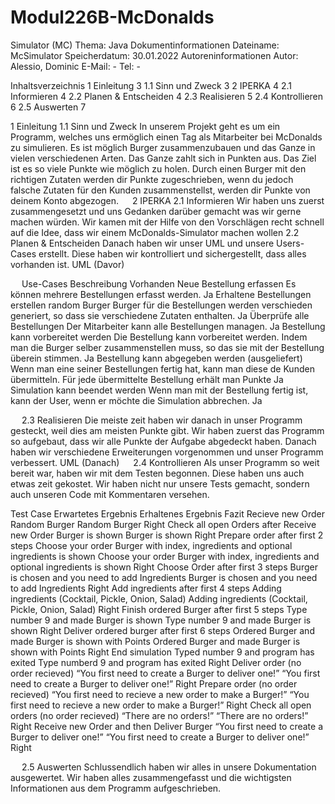 # Modul226B-McDonalds

Simulator (MC)
Thema: Java
Dokumentinformationen
Dateiname:	McSimulator
Speicherdatum:	30.01.2022
Autoreninformationen
Autor:	Alessio, Dominic
E-Mail:	-
Tel:	-

 
Inhaltsverzeichnis
1	Einleitung	3
1.1	Sinn und Zweck	3
2	IPERKA	4
2.1	Informieren	4
2.2	Planen & Entscheiden	4
2.3	Realisieren	5
2.4	Kontrollieren	6
2.5	Auswerten	7


 
1	Einleitung
1.1	Sinn und Zweck
In unserem Projekt geht es um ein Programm, welches uns ermöglich einen Tag als Mitarbeiter bei McDonalds zu simulieren. Es ist möglich Burger zusammenzubauen und das Ganze in vielen verschiedenen Arten. Das Ganze zahlt sich in Punkten aus. Das Ziel ist es so viele Punkte wie möglich zu holen. Durch einen Burger mit den richtigen Zutaten werden dir Punkte zugeschrieben, wenn du jedoch falsche Zutaten für den Kunden zusammenstellst, werden dir Punkte von deinem Konto abgezogen.
 
2	IPERKA
2.1	Informieren
Wir haben uns zuerst zusammengesetzt und uns Gedanken darüber gemacht was wir gerne machen würden. Wir kamen mit der Hilfe von den Vorschlägen recht schnell auf die Idee, dass wir einem McDonalds-Simulator machen wollen
2.2	Planen & Entscheiden
Danach haben wir unser UML und unsere Users-Cases erstellt. Diese haben wir kontrolliert und sichergestellt, dass alles vorhanden ist.
UML (Davor)
 
 
Use-Cases	Beschreibung	Vorhanden
Neue Bestellung erfassen	Es können mehrere Bestellungen erfasst werden.	Ja
Erhaltene Bestellungen erstellen random Burger	Burger für die Bestellungen werden verschieden generiert, so dass sie verschiedene Zutaten enthalten.	Ja
Überprüfe alle Bestellungen	Der Mitarbeiter kann alle Bestellungen managen.	Ja
Bestellung kann vorbereitet werden	Die Bestellung kann vorbereitet werden. Indem man die Burger selber zusammenstellen muss, so das sie mit der Bestellung überein stimmen.	Ja
Bestellung kann abgegeben werden (ausgeliefert)	Wenn man eine seiner Bestellungen fertig hat, kann man diese de Kunden übermitteln. Für jede übermittelte Bestellung erhält man Punkte	Ja
Simulation kann beendet werden	Wenn man mit der Bestellung fertig ist, kann der User, wenn er möchte die Simulation abbrechen.	Ja

 
2.3	Realisieren
Die meiste zeit haben wir danach in unser Programm gesteckt, weil dies am meisten Punkte gibt. Wir haben zuerst das Programm so aufgebaut, dass wir alle Punkte der Aufgabe abgedeckt haben. Danach haben wir verschiedene Erweiterungen vorgenommen und unser Programm verbessert.
UML (Danach)
  
2.4	Kontrollieren
Als unser Programm so weit bereit war, haben wir mit dem Testen begonnen. Diese haben uns auch etwas zeit gekostet. Wir haben nicht nur unsere Tests gemacht, sondern auch unseren Code mit Kommentaren versehen. 

Test Case	Erwartetes Ergebnis	Erhaltenes Ergebnis	Fazit
Recieve new Order	Random Burger	Random Burger	Right
Check all open Orders after Receive new Order	Burger is shown	Burger is shown	Right
Prepare order after first 2 steps	Choose your order
Burger with index, ingredients and optional ingredients is shown	Choose your order
Burger with index, ingredients and optional ingredients is shown	Right
Choose Order after first 3 steps	Burger is chosen and you need to add Ingredients	Burger is chosen and you need to add Ingredients	Right
Add ingredients after first 4 steps	Adding ingredients (Cocktail, Pickle, Onion, Salad)	Adding ingredients (Cocktail, Pickle, Onion, Salad)	Right
Finish ordered Burger after first 5 steps	Type number 9 and made Burger is shown	Type number 9 and made Burger is shown	Right
Deliver ordered burger after first 6 steps	Ordered Burger and made Burger is shown with Points	Ordered Burger and made Burger is shown with Points	Right
End simulation	Typed number 9 and program has exited	Type numberd 9 and program has exited	Right
Deliver order (no order recieved)	“You first need to create a Burger to deliver one!”	“You first need to create a Burger to deliver one!”	Right
Prepare order (no order recieved)	“You first need to recieve a new order to make a Burger!”	“You first need to recieve a new order to make a Burger!”	Right
Check all open orders (no order recieved)	“There are no orders!”	“There are no orders!”	Right
Receive new Order and then Deliver Burger	“You first need to create a Burger to deliver one!”	“You first need to create a Burger to deliver one!”	Right

 
2.5	Auswerten
Schlussendlich haben wir alles in unsere Dokumentation ausgewertet. Wir haben alles zusammengefasst und die wichtigsten Informationen aus dem Programm aufgeschrieben.



